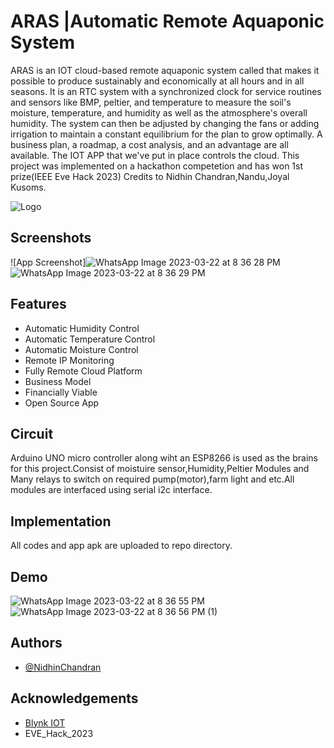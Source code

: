 
# ARAS |Automatic Remote Aquaponic System

ARAS is an IOT cloud-based remote aquaponic system called that makes it possible to produce sustainably and economically at all hours and in all seasons. It is an RTC system with a synchronized clock for service routines and sensors like BMP, peltier, and temperature to measure the soil's moisture, temperature, and humidity as well as the atmosphere's overall humidity. The system can then be adjusted by changing the fans or adding irrigation to maintain a constant equilibrium for the plan to grow optimally. A business plan, a roadmap, a cost analysis, and an advantage are all available. The IOT APP that we've put in place controls the cloud.
This project was implemented on a hackathon competetion and has won 1st prize(IEEE Eve Hack 2023)
Credits to Nidhin Chandran,Nandu,Joyal Kusoms.


![Logo](https://user-images.githubusercontent.com/111580618/226962453-dd74e86d-d05a-43c0-a668-d54e999ce9a2.png)



## Screenshots

![App Screenshot]![WhatsApp Image 2023-03-22 at 8 36 28 PM](https://user-images.githubusercontent.com/111580618/226962870-1a454d62-a540-4bd5-a64a-6d218d7b5b1c.jpeg)
![WhatsApp Image 2023-03-22 at 8 36 29 PM](https://user-images.githubusercontent.com/111580618/226962961-3cc73d46-76f8-4d49-b054-08bf50d72a24.jpeg)




## Features

- Automatic Humidity Control
- Automatic Temperature Control
- Automatic Moisture Control
- Remote IP Monitoring
- Fully Remote Cloud Platform
- Business Model
- Financially Viable
- Open Source App

## Circuit

Arduino UNO micro controller along wiht an ESP8266 is used as the brains for this project.Consist of moistuire sensor,Humidity,Peltier Modules and Many relays to switch on required pump(motor),farm light and etc.All modules are interfaced using serial i2c interface.


## Implementation

All codes and app apk are uploaded to repo directory.


    
## Demo

![WhatsApp Image 2023-03-22 at 8 36 55 PM](https://user-images.githubusercontent.com/111580618/226962989-02abb5d4-df7e-488f-acdb-c182aa5d59ef.jpeg)
![WhatsApp Image 2023-03-22 at 8 36 56 PM (1)](https://user-images.githubusercontent.com/111580618/226963020-0437b4ed-5e40-429b-b4e0-2514bd53ed70.jpeg)


## Authors

- [@NidhinChandran](https://github.com/Nidhinchandran47)


## Acknowledgements

 - [Blynk IOT](https://blynk.io/)
 - EVE_Hack_2023
 


